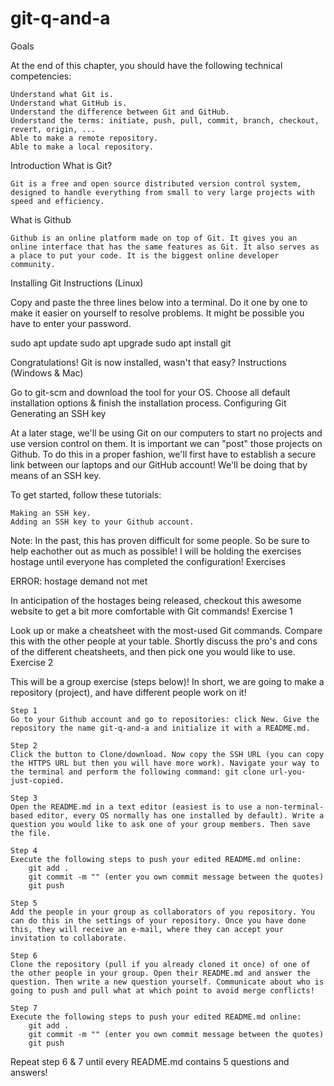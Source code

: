 # git-q-and-a

Goals

At the end of this chapter, you should have the following technical competencies:

    Understand what Git is.
    Understand what GitHub is.
    Understand the difference between Git and GitHub.
    Understand the terms: initiate, push, pull, commit, branch, checkout, revert, origin, ...
    Able to make a remote repository.
    Able to make a local repository.

Introduction
What is Git?

    Git is a free and open source distributed version control system, designed to handle everything from small to very large projects with speed and efficiency.

What is Github

    Github is an online platform made on top of Git. It gives you an online interface that has the same features as Git. It also serves as a place to put your code. It is the biggest online developer community.

Installing Git
Instructions (Linux)

Copy and paste the three lines below into a terminal. Do it one by one to make it easier on yourself to resolve problems. It might be possible you have to enter your password.

sudo apt update
sudo apt upgrade
sudo apt install git

Congratulations! Git is now installed, wasn't that easy?
Instructions (Windows & Mac)

Go to git-scm and download the tool for your OS. Choose all default installation options & finish the installation process.
Configuring Git
Generating an SSH key

At a later stage, we'll be using Git on our computers to start no projects and use version control on them. It is important we can "post" those projects on Github. To do this in a proper fashion, we'll first have to establish a secure link between our laptops and our GitHub account! We'll be doing that by means of an SSH key.

To get started, follow these tutorials:

    Making an SSH key.
    Adding an SSH key to your Github account.

Note: In the past, this has proven difficult for some people. So be sure to help eachother out as much as possible! I will be holding the exercises hostage until everyone has completed the configuration!
Exercises

ERROR: hostage demand not met

In anticipation of the hostages being released, checkout this awesome website to get a bit more comfortable with Git commands!
Exercise 1

Look up or make a cheatsheet with the most-used Git commands. Compare this with the other people at your table. Shortly discuss the pro's and cons of the different cheatsheets, and then pick one you would like to use.
Exercise 2

This will be a group exercise (steps below)! In short, we are going to make a repository (project), and have different people work on it!

    Step 1
    Go to your Github account and go to repositories: click New. Give the repository the name git-q-and-a and initialize it with a README.md.

    Step 2
    Click the button to Clone/download. Now copy the SSH URL (you can copy the HTTPS URL but then you will have more work). Navigate your way to the terminal and perform the following command: git clone url-you-just-copied.

    Step 3
    Open the README.md in a text editor (easiest is to use a non-terminal-based editor, every OS normally has one installed by default). Write a question you would like to ask one of your group members. Then save the file.

    Step 4
    Execute the following steps to push your edited README.md online:
        git add .
        git commit -m "" (enter you own commit message between the quotes)
        git push

    Step 5
    Add the people in your group as collaborators of you repository. You can do this in the settings of your repository. Once you have done this, they will receive an e-mail, where they can accept your invitation to collaborate.

    Step 6
    Clone the repository (pull if you already cloned it once) of one of the other people in your group. Open their README.md and answer the question. Then write a new question yourself. Communicate about who is going to push and pull what at which point to avoid merge conflicts!

    Step 7
    Execute the following steps to push your edited README.md online:
        git add .
        git commit -m "" (enter you own commit message between the quotes)
        git push

Repeat step 6 & 7 until every README.md contains 5 questions and answers!
